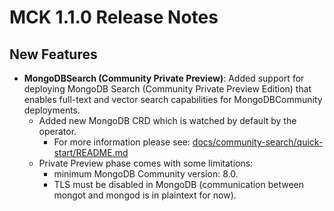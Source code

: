 # MCK 1.1.0 Release Notes

## New Features

* **MongoDBSearch (Community Private Preview)**: Added support for deploying MongoDB Search (Community Private Preview Edition) that enables full-text and vector search capabilities for MongoDBCommunity deployments.
    * Added new MongoDB CRD which is watched by default by the operator.
        * For more information please see: [docs/community-search/quick-start/README.md](docs/community-search/quick-start/README.md)
    * Private Preview phase comes with some limitations:
        * minimum MongoDB Community version: 8.0.
        * TLS must be disabled in MongoDB (communication between mongot and mongod is in plaintext for now).
